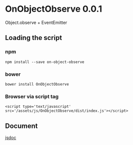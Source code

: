 # OnObjectObserve 0.0.1
Object.observe + EventEmitter

## Loading the script

### npm
````
npm install --save on-object-observe
````

### bower
````
bower install OnObjectObserve
````

### Browser via script tag
````
<script type='text/javascript' src='/assets/js/OnObjectObserve/dist/index.js'></script>
````

## Document
[jsdoc](http://htmlpreview.github.io/?https://github.com/qkrcjfgus33/OnObjectObserve/blob/master/doc/index.html)


